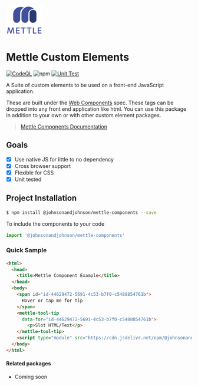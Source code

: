<img src="./mettle-logo.png" alt="Mettle" width="100"/>

# Mettle Custom Elements

[![CodeQL](https://github.com/johnsonandjohnson/mettle-components/actions/workflows/codeql-analysis.yml/badge.svg)](https://github.com/johnsonandjohnson/mettle-components/actions/workflows/codeql-analysis.yml)
![npm](https://img.shields.io/npm/v/@johnsonandjohnson/mettle-components?color=203%09206%09220%09&label=NPM%20Package&logo=npm)
[![Unit Test](https://github.com/johnsonandjohnson/mettle-components/actions/workflows/unit-test.yml/badge.svg)](https://github.com/johnsonandjohnson/mettle-components/actions/workflows/unit-test.yml)

A Suite of custom elements to be used on a front-end JavaScript application.

These are built under the [Web Components](https://developer.mozilla.org/en-US/docs/Web/Web_Components) spec.  These tags can be dropped into any front end application like html. You can use this package in addition to your own or with other custom element packages.

> [Mettle Components Documentation](https://johnsonandjohnson.github.io/mettle-components/?path=/docs/welcome-introduction--page)

## Goals

- [x] Use native JS for little to no dependency
- [x] Cross browser support
- [x] Flexible for CSS
- [x] Unit tested

## Project Installation

```sh
$ npm install @johnsonandjohnson/mettle-components --save
```

To include the components to your code

```js
import '@johnsonandjohnson/mettle-components'
```

### Quick Sample

```html
<html>
  <head>
    <title>Mettle Component Example</title>
  </head>
  <body>
    <span id="id-44629472-5691-4c53-b7f0-c5488854761b">
      Hover or tap me for tip
    </span>
    <mettle-tool-tip
      data-for="id-44629472-5691-4c53-b7f0-c5488854761b">
        <p>Slot HTML/Text</p>
    </mettle-tool-tip>
    <script type="module" src="https://cdn.jsdelivr.net/npm/@johnsonandjohnson/mettle-components/index.js"></script>
  </body>
</html>
```

#### Related packages

- Coming soon

